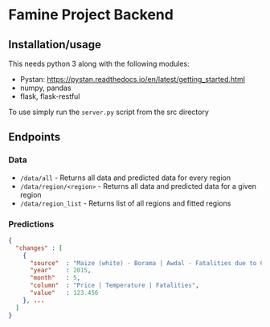 # Famine Project Backend
## Installation/usage
This needs python 3 along with the following modules:
* Pystan: https://pystan.readthedocs.io/en/latest/getting_started.html
* numpy, pandas
* flask, flask-restful

To use simply run the `server.py` script from the src directory

## Endpoints
### Data
* `/data/all` - Returns all data and predicted data for every region
* `/data/region/<region>` - Returns all data and predicted data for a given region
* `/data/region_list` - Returns list of all regions and fitted regions

### Predictions
```json
{
  "changes" : [
    {
      "source"  : "Maize (white) - Borama | Awdal - Fatalities due to Conflict | ...",
      "year"    : 2015,
      "month"   : 5,
      "column"  : "Price | Temperature | Fatalities",
      "value"   : 123.456
    }, ...
  ]
}
```